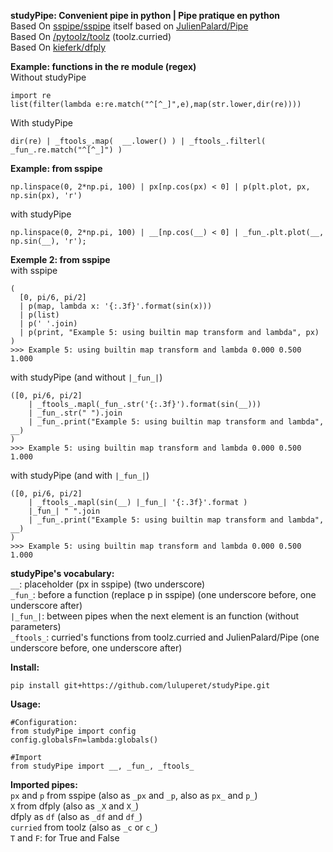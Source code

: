 **studyPipe: Convenient pipe in python | Pipe pratique en python**  
Based On [sspipe/sspipe](https://github.com/sspipe/sspipe)  itself based on  [JulienPalard/Pipe](https://github.com/JulienPalard/Pipe)  
Based On [/pytoolz/toolz](https://github.com/pytoolz/toolz) (toolz.curried)  
Based On [kieferk/dfply](https://github.com/kieferk/dfply)

**Example: functions in the re module (regex)**  
Without studyPipe

```
import re
list(filter(lambda e:re.match("^[^_]",e),map(str.lower,dir(re))))
```

With studyPipe
```
dir(re) | _ftools_.map(  __.lower() ) | _ftools_.filterl( _fun_.re.match("^[^_]") )
```

**Example: from sspipe**  

```
np.linspace(0, 2*np.pi, 100) | px[np.cos(px) < 0] | p(plt.plot, px, np.sin(px), 'r')
```

with studyPipe

```
np.linspace(0, 2*np.pi, 100) | __[np.cos(__) < 0] | _fun_.plt.plot(__, np.sin(__), 'r');
```
**Exemple 2: from sspipe**  
with sspipe
```
(
  [0, pi/6, pi/2]
  | p(map, lambda x: '{:.3f}'.format(sin(x)))
  | p(list) 
  | p(' '.join) 
  | p(print, "Example 5: using builtin map transform and lambda", px)
)
>>> Example 5: using builtin map transform and lambda 0.000 0.500 1.000
```

with studyPipe (and without `|_fun_|`)
```
([0, pi/6, pi/2] 
    | _ftools_.mapl(_fun_.str('{:.3f}').format(sin(__)))
    | _fun_.str(" ").join
    | _fun_.print("Example 5: using builtin map transform and lambda", __)
)
>>> Example 5: using builtin map transform and lambda 0.000 0.500 1.000
```
with studyPipe (and with `|_fun_|`)
```
([0, pi/6, pi/2] 
    | _ftools_.mapl(sin(__) |_fun_| '{:.3f}'.format )
    |_fun_| " ".join
    | _fun_.print("Example 5: using builtin map transform and lambda", __)
)
>>> Example 5: using builtin map transform and lambda 0.000 0.500 1.000
```

**studyPipe's vocabulary:**  
`__`: placeholder (px in sspipe) (two underscore)  
`_fun_`: before a function (replace p in sspipe) (one underscore before, one underscore after)  
`|_fun_|`: between pipes when the next element is an function (without parameters)  
`_ftools_`: curried's functions from toolz.curried and JulienPalard/Pipe  (one underscore before, one underscore after)  

**Install:**
```
pip install git+https://github.com/luluperet/studyPipe.git
```


**Usage:**
```
#Configuration:  
from studyPipe import config
config.globalsFn=lambda:globals()

#Import
from studyPipe import __, _fun_, _ftools_
```

**Imported pipes:**  
`px` and `p` from sspipe (also as `_px` and `_p`, also as `px_` and `p_`)  
`X` from dfply (also as `_X` and `X_`)    
dfply as `df` (also as `_df` and `df_`)  
`curried` from toolz (also as `_c` or `c_`)  
`T` and `F`: for True and False  

